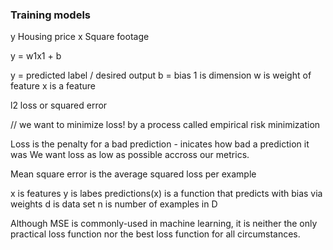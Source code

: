 ### Training models

y Housing price
x Square footage

y = w1x1 + b


y = predicted label / desired output
b = bias
1 is dimension
w is weight of feature
x is a feature

l2 loss or squared error

// we want to minimize loss! by a process called empirical risk minimization

Loss is the penalty for a bad prediction - inicates how bad a prediction it was
We want loss as low as possible accross our metrics.

Mean square error is the average squared loss per example

x is features
y is labes
predictions(x) is a function that predicts with bias via weights
d is data set
n is number of examples in D

Although MSE is commonly-used in machine learning, it is neither the only practical loss function nor the best loss function for all circumstances.